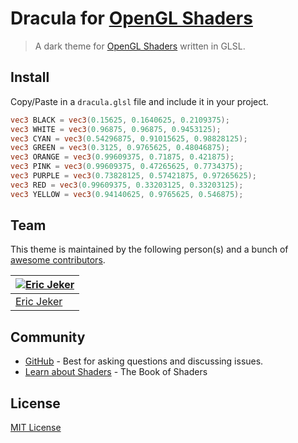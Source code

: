# Dracula for [OpenGL Shaders](https://learnopengl.com/Getting-started/Shaders)

> A dark theme for [OpenGL Shaders](https://learnopengl.com/Getting-started/Shaders) written in GLSL.

## Install

Copy/Paste in a `dracula.glsl` file and include it in your project.

```glsl
vec3 BLACK = vec3(0.15625, 0.1640625, 0.2109375);
vec3 WHITE = vec3(0.96875, 0.96875, 0.9453125);
vec3 CYAN = vec3(0.54296875, 0.91015625, 0.98828125);
vec3 GREEN = vec3(0.3125, 0.9765625, 0.48046875);
vec3 ORANGE = vec3(0.99609375, 0.71875, 0.421875);
vec3 PINK = vec3(0.99609375, 0.47265625, 0.7734375);
vec3 PURPLE = vec3(0.73828125, 0.57421875, 0.97265625);
vec3 RED = vec3(0.99609375, 0.33203125, 0.33203125);
vec3 YELLOW = vec3(0.94140625, 0.9765625, 0.546875);
```


## Team

This theme is maintained by the following person(s) and a bunch of [awesome contributors](https://github.com/ericjeker/dracula-shader/graphs/contributors).

| [![Eric Jeker](https://github.com/ericjeker.png?size=100)](https://github.com/ericjeker) |
| ---------------------------------------------------------------------------------------- |
| [Eric Jeker](https://github.com/ericjeker)                                               |

## Community

- [GitHub](https://github.com/ericjeker/dracula-shader/discussions) - Best for asking questions and discussing issues.
- [Learn about Shaders](https://thebookofshaders.com) - The Book of Shaders

## License

[MIT License](./LICENSE)
